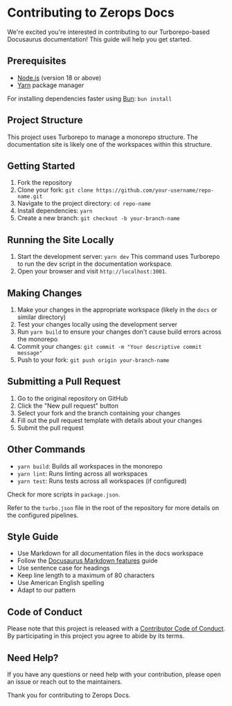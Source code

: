# Contributing to Zerops Docs

We're excited you're interested in contributing to our Turborepo-based Docusaurus documentation! This guide will help you get started.

## Prerequisites

- [Node.js](https://nodejs.org/en/) (version 18 or above)
- [Yarn](https://yarnpkg.com/) package manager

For installing dependencies faster using [Bun](http://bun.sh/): `bun install`

## Project Structure

This project uses Turborepo to manage a monorepo structure. The documentation site is likely one of the workspaces within this structure.

## Getting Started

1. Fork the repository
2. Clone your fork: `git clone https://github.com/your-username/repo-name.git`
3. Navigate to the project directory: `cd repo-name`
4. Install dependencies: `yarn`
5. Create a new branch: `git checkout -b your-branch-name`

## Running the Site Locally

1. Start the development server: `yarn dev`
   This command uses Turborepo to run the dev script in the documentation workspace.
2. Open your browser and visit `http://localhost:3001`.

## Making Changes

1. Make your changes in the appropriate workspace (likely in the `docs` or similar directory)
2. Test your changes locally using the development server
3. Run `yarn build` to ensure your changes don't cause build errors across the monorepo
4. Commit your changes: `git commit -m "Your descriptive commit message"`
5. Push to your fork: `git push origin your-branch-name`

## Submitting a Pull Request

1. Go to the original repository on GitHub
2. Click the "New pull request" button
3. Select your fork and the branch containing your changes
4. Fill out the pull request template with details about your changes
5. Submit the pull request

## Other Commands

- `yarn build`: Builds all workspaces in the monorepo
- `yarn lint`: Runs linting across all workspaces
- `yarn test`: Runs tests across all workspaces (if configured)

Check for more scripts in `package.json`.

Refer to the `turbo.json` file in the root of the repository for more details on the configured pipelines.

## Style Guide

- Use Markdown for all documentation files in the docs workspace
- Follow the [Docusaurus Markdown features](https://docusaurus.io/docs/markdown-features) guide
- Use sentence case for headings
- Keep line length to a maximum of 80 characters
- Use American English spelling
- Adapt to our pattern

## Code of Conduct

Please note that this project is released with a [Contributor Code of Conduct](CODE_OF_CONDUCT.md). By participating in this project you agree to abide by its terms.

## Need Help?

If you have any questions or need help with your contribution, please open an issue or reach out to the maintainers.

Thank you for contributing to Zerops Docs.
